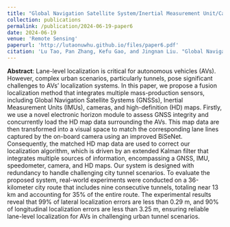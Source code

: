 ```yaml
---
title: "Global Navigation Satellite System/Inertial Measurement Unit/Camera/HD Map Integrated Localization for Autonomous Vehicles in Challenging Urban Tunnel Scenarios"
collection: publications
permalink: /publication/2024-06-19-paper6
date: 2024-06-19
venue: 'Remote Sensing'
paperurl: 'http://lutaonuwhu.github.io/files/paper6.pdf'
citation: 'Lu Tao, Pan Zhang, Kefu Gao, and Jingnan Liu. "Global Navigation Satellite System/Inertial Measurement Unit/Camera/HD Map Integrated Localization for Autonomous Vehicles in Challenging Urban Tunnel Scenarios." Remote Sensing 16, no. 12 (2024): 2230.'
---
```


**Abstract**: Lane-level localization is critical for autonomous vehicles (AVs). However, complex urban scenarios, particularly tunnels, pose significant challenges to AVs’ localization systems. In this paper, we propose a fusion localization method that integrates multiple mass-production sensors, including Global Navigation Satellite Systems (GNSSs), Inertial Measurement Units (IMUs), cameras, and high-definition (HD) maps. Firstly, we use a novel electronic horizon module to assess GNSS integrity and concurrently load the HD map data surrounding the AVs. This map data are then transformed into a visual space to match the corresponding lane lines captured by the on-board camera using an improved BiSeNet. Consequently, the matched HD map data are used to correct our localization algorithm, which is driven by an extended Kalman filter that integrates multiple sources of information, encompassing a GNSS, IMU, speedometer, camera, and HD maps. Our system is designed with redundancy to handle challenging city tunnel scenarios. To evaluate the proposed system, real-world experiments were conducted on a 36-kilometer city route that includes nine consecutive tunnels, totaling near 13 km and accounting for 35% of the entire route. The experimental results reveal that 99% of lateral localization errors are less than 0.29 m, and 90% of longitudinal localization errors are less than 3.25 m, ensuring reliable lane-level localization for AVs in challenging urban tunnel scenarios.
